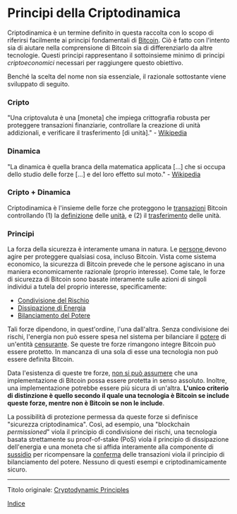 # Principi della Criptodinamica



Criptodinamica è un termine definito in questa raccolta con lo scopo di riferirsi facilmente ai principi fondamentali di [Bitcoin](ch101-glossary.md#bitcoin). Ciò è fatto con l'intento sia di aiutare nella comprensione di Bitcoin sia di differenziarlo da altre tecnologie. Questi principi rappresentano il sottoinsieme minimo di principi _criptoeconomici_ necessari per raggiungere questo obiettivo.

Benché la scelta del nome non sia essenziale, il razionale sottostante viene sviluppato di seguito.

### Cripto

"Una criptovaluta è una [moneta] che impiega crittografia robusta per proteggere transazioni finanziarie, controllare la creazione di unità addizionali, e verificare il trasferimento [di unità]." - [Wikipedia](https://en.m.wikipedia.org/wiki/Cryptocurrency)

### Dinamica

"La dinamica è quella branca della matematica applicata [...] che si occupa dello studio delle forze [...] e del loro effetto sul moto." - [Wikipedia](https://en.wikipedia.org/wiki/Dynamics_(mechanics))

### Cripto + Dinamica

Criptodinamica è l'insieme delle forze che proteggono le [transazioni](ch101-glossary.md#transazione) Bitcoin controllando (1) la [definizione](ch101-glossary.md#validità) delle [unità](ch101-glossary.md#unità), e (2) il [trasferimento](ch101-glossary.md#conferma) delle unità.

### Principi

La forza della sicurezza è interamente umana in natura. Le [persone ](ch101-glossary.md#persona)devono agire per proteggere qualsiasi cosa, incluso Bitcoin. Vista come sistema economico, la sicurezza di Bitcoin prevede che le persone agiscano in una maniera economicamente razionale (proprio interesse). Come tale, le forze di sicurezza di Bitcoin sono basate interamente sulle azioni di singoli individui a tutela del proprio interesse, specificamente:

* [Condivisione del Rischio](ch016-risk-sharing-principle.md)
* [Dissipazione di Energia](ch072-proof-of-stake-fallacy.md)
* [Bilanciamento del Potere](ch028-censorship-resistance-property.md)

Tali forze dipendono, in quest'ordine, l'una dall'altra. Senza condivisione dei rischi, l'energia non può essere spesa nel sistema per bilanciare il [potere](ch101-glossary.md#potere) di un'entità [censurante](ch101-glossary.md#censura). Se queste tre forze rimangono integre Bitcoin può essere protetto. In mancanza di una sola di esse una tecnologia non può essere definita Bitcoin.

Data l'esistenza di queste tre forze, [non si può assumere](ch004-axiom-of-resistance.md) che una implementazione di Bitcoin possa essere protetta in senso assoluto. Inoltre, una implementazione potrebbe essere più sicura di un'altra. **L'unico criterio di distinzione è quello secondo il quale una tecnologia è Bitcoin se include queste forze, mentre non è Bitcoin se non le include**.

La possibilità di protezione permessa da queste forze si definisce "sicurezza criptodinamica". Così, ad esempio, una "blockchain _permissioned_" viola il principio di condivisione dei rischi, una tecnologia basata strettamente su proof-of-stake (PoS) viola il principio di dissipazione dell'energia e una moneta che si affida interamente alla componente di [sussidio](ch101-glossary.md#sussidio) per ricompensare la [conferma](ch101-glossary.md#conferma) delle transazioni viola il principio di bilanciamento del potere. Nessuno di questi esempi e criptodinamicamente sicuro.

---

Titolo originale: [Cryptodynamic Principles](https://github.com/libbitcoin/libbitcoin-system/wiki/Cryptodynamic-Principles)

[Indice](/README.md)

